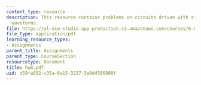 ```yaml
---
content_type: resource
description: This resource contains problems on circuits driven with sinusoidal input
  waveforms.
file: https://ol-ocw-studio-app-production.s3.amazonaws.com/courses/6-071j-introduction-to-electronics-signals-and-measurement-spring-2006/d59fa852c35a6a1532375e0d4586800f_hw8.pdf
file_type: application/pdf
learning_resource_types:
- Assignments
parent_title: Assignments
parent_type: CourseSection
resourcetype: Document
title: hw8.pdf
uid: d59fa852-c35a-6a15-3237-5e0d4586800f
---
```

